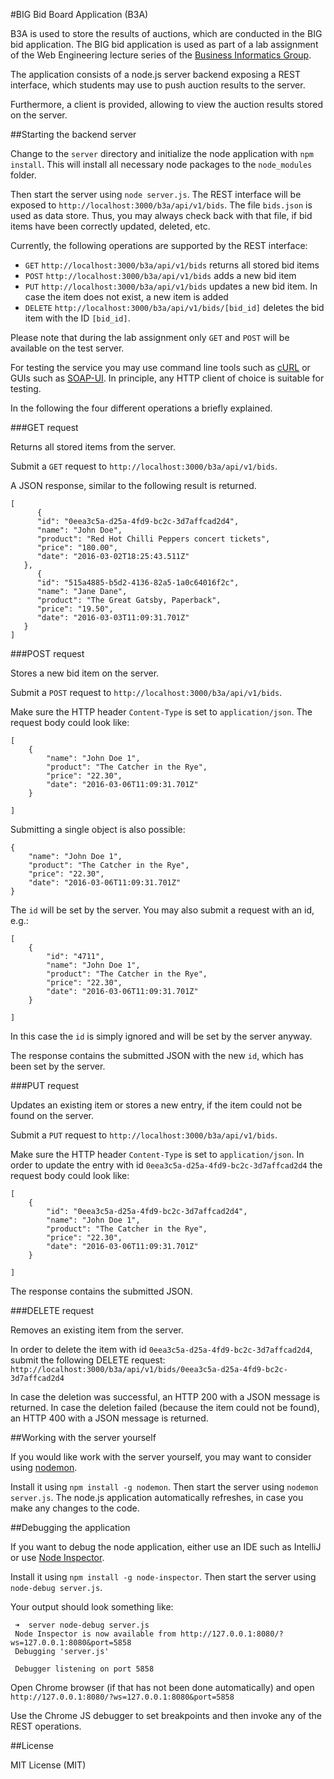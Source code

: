 #BIG Bid Board Application (B3A)

B3A is used to store the results of auctions, which are conducted in the BIG bid application. The BIG bid application is used as part of a lab assignment of the Web Engineering lecture series of the [Business Informatics Group](http://www.big.tuwien.ac.at).

The application consists of a node.js server backend exposing a REST interface, which students may use to push auction results to the server.

Furthermore, a client is provided, allowing to view the auction results stored on the server.

##Starting the backend server

Change to the `server` directory and initialize the node application with `npm install`. This will install all necessary node packages to the `node_modules` folder.

Then start the server using `node server.js`. The REST interface will be exposed to `http://localhost:3000/b3a/api/v1/bids`. The file `bids.json` is used as data store. Thus, you may always check back with that file, if bid items have been correctly updated, deleted, etc.

Currently, the following operations are supported by the REST interface:

 * `GET` `http://localhost:3000/b3a/api/v1/bids` returns all stored bid items
 * `POST` `http://localhost:3000/b3a/api/v1/bids` adds a new bid item
 * `PUT` `http://localhost:3000/b3a/api/v1/bids` updates a new bid item. In case the item does not exist, a new item is added
 * `DELETE` `http://localhost:3000/b3a/api/v1/bids/[bid_id]` deletes the bid item with the ID `[bid_id]`.

Please note that during the lab assignment only `GET` and `POST` will be available on the test server.

For testing the service you may use command line tools such as [cURL](https://curl.haxx.se) or GUIs such as [SOAP-UI](https://www.soapui.org). In principle, any HTTP client of choice is suitable for testing.

In the following the four different operations a briefly explained.

###GET request

Returns all stored items from the server.

Submit a `GET` request to `http://localhost:3000/b3a/api/v1/bids`.

A JSON response, similar to the following result is returned.

```
[
      {
      "id": "0eea3c5a-d25a-4fd9-bc2c-3d7affcad2d4",
      "name": "John Doe",
      "product": "Red Hot Chilli Peppers concert tickets",
      "price": "180.00",
      "date": "2016-03-02T18:25:43.511Z"
   },
      {
      "id": "515a4885-b5d2-4136-82a5-1a0c64016f2c",
      "name": "Jane Dane",
      "product": "The Great Gatsby, Paperback",
      "price": "19.50",
      "date": "2016-03-03T11:09:31.701Z"
   }
]
```

###POST request

Stores a new bid item on the server.

Submit a `POST` request to `http://localhost:3000/b3a/api/v1/bids`.

Make sure the HTTP header `Content-Type` is set to `application/json`. The request body could look like:

```
[
    {        
        "name": "John Doe 1",
        "product": "The Catcher in the Rye",
        "price": "22.30",
        "date": "2016-03-06T11:09:31.701Z"
    }

]
```

Submitting a single object is also possible:

```
{        
    "name": "John Doe 1",
    "product": "The Catcher in the Rye",
    "price": "22.30",
    "date": "2016-03-06T11:09:31.701Z"
}
```

The `id` will be set by the server. You may also submit a request with an id, e.g.:

```
[
    {        
        "id": "4711",
        "name": "John Doe 1",
        "product": "The Catcher in the Rye",
        "price": "22.30",
        "date": "2016-03-06T11:09:31.701Z"
    }

]
```

In this case the `id` is simply ignored and will be set by the server anyway.

The response contains the submitted JSON with the new `id`, which has been set by the server.

###PUT request

Updates an existing item or stores a new entry, if the item could not be found on the server.

Submit a `PUT` request to `http://localhost:3000/b3a/api/v1/bids`.

Make sure the HTTP header `Content-Type` is set to `application/json`. In order to update the entry with id `0eea3c5a-d25a-4fd9-bc2c-3d7affcad2d4` the request body could look like:

```
[
    {        
        "id": "0eea3c5a-d25a-4fd9-bc2c-3d7affcad2d4",
        "name": "John Doe 1",
        "product": "The Catcher in the Rye",
        "price": "22.30",
        "date": "2016-03-06T11:09:31.701Z"
    }

]
```

The response contains the submitted JSON.


###DELETE request

Removes an existing item from the server.

In order to delete the item with id `0eea3c5a-d25a-4fd9-bc2c-3d7affcad2d4`, submit the following DELETE request: `http://localhost:3000/b3a/api/v1/bids/0eea3c5a-d25a-4fd9-bc2c-3d7affcad2d4`

In case the deletion was successful, an HTTP 200 with a JSON message is returned. In case the deletion failed (because the item could not be found), an HTTP 400 with a JSON message is returned.


##Working with the server yourself

If you would like work with the server yourself, you may want to consider using [nodemon](http://nodemon.io).

Install it using `npm install -g nodemon`. Then start the server using `nodemon server.js`. The node.js application automatically refreshes, in case you make any changes to the code.

##Debugging the application

If you want to debug the node application, either use an IDE such as IntelliJ or use [Node Inspector](https://github.com/node-inspector/node-inspector).

Install it using `npm install -g node-inspector`. Then start the server using `node-debug server.js`.

Your output should look something like:

```
 ➜  server node-debug server.js
 Node Inspector is now available from http://127.0.0.1:8080/? ws=127.0.0.1:8080&port=5858
 Debugging 'server.js'

 Debugger listening on port 5858
```

Open Chrome browser (if that has not been done automatically) and open `http://127.0.0.1:8080/?ws=127.0.0.1:8080&port=5858`

Use the Chrome JS debugger to set breakpoints and then invoke any of the REST operations.


##License

 MIT License (MIT)
